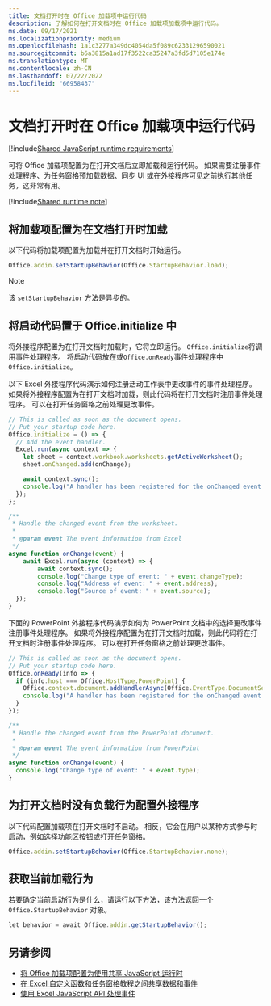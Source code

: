 ```yaml
---
title: 文档打开时在 Office 加载项中运行代码
description: 了解如何在打开文档时在 Office 加载项加载项中运行代码。
ms.date: 09/17/2021
ms.localizationpriority: medium
ms.openlocfilehash: 1a1c3277a349dc4054da5f089c62331296590021
ms.sourcegitcommit: b6a3815a1ad17f3522ca35247a3fd5d7105e174e
ms.translationtype: MT
ms.contentlocale: zh-CN
ms.lasthandoff: 07/22/2022
ms.locfileid: "66958437"
---
```

# <a name="run-code-in-your-office-add-in-when-the-document-opens"></a>文档打开时在 Office 加载项中运行代码

[!include[Shared JavaScript runtime requirements](../includes/shared-runtime-requirements-note.md)]

可将 Office 加载项配置为在打开文档后立即加载和运行代码。 如果需要注册事件处理程序、为任务窗格预加载数据、同步 UI 或在外接程序可见之前执行其他任务，这非常有用。

[!include[Shared runtime note](../includes/note-requires-shared-runtime.md)]

## <a name="configure-your-add-in-to-load-when-the-document-opens"></a>将加载项配置为在文档打开时加载

以下代码将加载项配置为加载并在打开文档时开始运行。

```JavaScript
Office.addin.setStartupBehavior(Office.StartupBehavior.load);
```

> [!NOTE]
> 该 `setStartupBehavior` 方法是异步的。

## <a name="place-startup-code-in-officeinitialize"></a>将启动代码置于 Office.initialize 中

将外接程序配置为在打开文档时加载时，它将立即运行。 `Office.initialize`将调用事件处理程序。 将启动代码放在或`Office.onReady`事件处理程序中`Office.initialize`。

以下 Excel 外接程序代码演示如何注册活动工作表中更改事件的事件处理程序。 如果将外接程序配置为在打开文档时加载，则此代码将在打开文档时注册事件处理程序。 可以在打开任务窗格之前处理更改事件。

```JavaScript
// This is called as soon as the document opens.
// Put your startup code here.
Office.initialize = () => {
  // Add the event handler.
  Excel.run(async context => {
    let sheet = context.workbook.worksheets.getActiveWorksheet();
    sheet.onChanged.add(onChange);

    await context.sync();
    console.log("A handler has been registered for the onChanged event.");
  });
};

/**
 * Handle the changed event from the worksheet.
 *
 * @param event The event information from Excel
 */
async function onChange(event) {
    await Excel.run(async (context) => {    
        await context.sync();
        console.log("Change type of event: " + event.changeType);
        console.log("Address of event: " + event.address);
        console.log("Source of event: " + event.source);
  });
}
```

下面的 PowerPoint 外接程序代码演示如何为 PowerPoint 文档中的选择更改事件注册事件处理程序。 如果将外接程序配置为在打开文档时加载，则此代码将在打开文档时注册事件处理程序。 可以在打开任务窗格之前处理更改事件。

```JavaScript
// This is called as soon as the document opens.
// Put your startup code here.
Office.onReady(info => {
  if (info.host === Office.HostType.PowerPoint) {
    Office.context.document.addHandlerAsync(Office.EventType.DocumentSelectionChanged, onChange);
    console.log("A handler has been registered for the onChanged event.");
  }
});

/**
 * Handle the changed event from the PowerPoint document.
 *
 * @param event The event information from PowerPoint
 */
async function onChange(event) {
  console.log("Change type of event: " + event.type);
}
```

## <a name="configure-your-add-in-for-no-load-behavior-on-document-open"></a>为打开文档时没有负载行为配置外接程序

以下代码配置加载项在打开文档时不启动。 相反，它会在用户以某种方式参与时启动，例如选择功能区按钮或打开任务窗格。

```JavaScript
Office.addin.setStartupBehavior(Office.StartupBehavior.none);
```

## <a name="get-the-current-load-behavior"></a>获取当前加载行为

若要确定当前启动行为是什么，请运行以下方法，该方法返回一个 `Office.StartupBehavior` 对象。

```JavaScript
let behavior = await Office.addin.getStartupBehavior();
```

## <a name="see-also"></a>另请参阅

- [将 Office 加载项配置为使用共享 JavaScript 运行时](configure-your-add-in-to-use-a-shared-runtime.md)
- [在 Excel 自定义函数和任务窗格教程之间共享数据和事件](../tutorials/share-data-and-events-between-custom-functions-and-the-task-pane-tutorial.md)
- [使用 Excel JavaScript API 处理事件](../excel/excel-add-ins-events.md)
